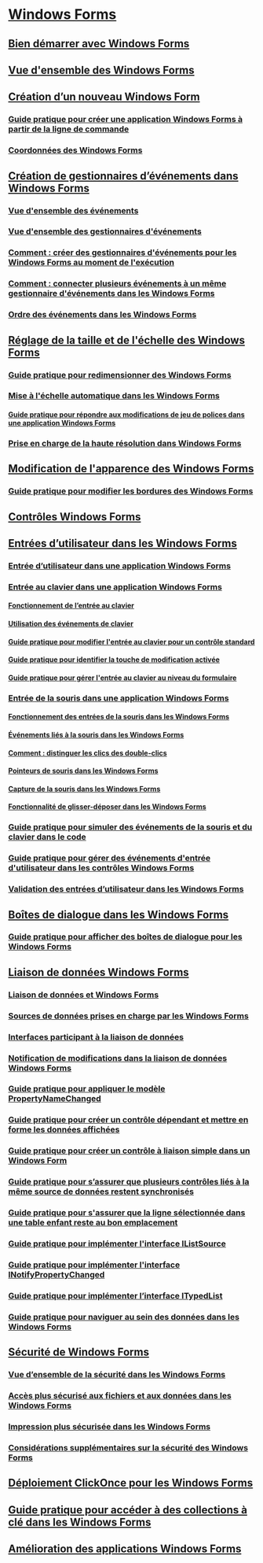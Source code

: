 # [Windows Forms](index.md)
## [Bien démarrer avec Windows Forms](getting-started-with-windows-forms.md)
## [Vue d'ensemble des Windows Forms](windows-forms-overview.md)
## [Création d’un nouveau Windows Form](creating-a-new-windows-form.md)
### [Guide pratique pour créer une application Windows Forms à partir de la ligne de commande](how-to-create-a-windows-forms-application-from-the-command-line.md)
### [Coordonnées des Windows Forms](windows-forms-coordinates.md)
## [Création de gestionnaires d’événements dans Windows Forms](creating-event-handlers-in-windows-forms.md)
### [Vue d'ensemble des événements](events-overview-windows-forms.md)
### [Vue d'ensemble des gestionnaires d'événements](event-handlers-overview-windows-forms.md)
### [Comment : créer des gestionnaires d'événements pour les Windows Forms au moment de l'exécution](how-to-create-event-handlers-at-run-time-for-windows-forms.md)
### [Comment : connecter plusieurs événements à un même gestionnaire d'événements dans les Windows Forms](how-to-connect-multiple-events-to-a-single-event-handler-in-windows-forms.md)
### [Ordre des événements dans les Windows Forms](order-of-events-in-windows-forms.md)
## [Réglage de la taille et de l'échelle des Windows Forms](adjusting-the-size-and-scale-of-windows-forms.md)
### [Guide pratique pour redimensionner des Windows Forms](how-to-resize-windows-forms.md)
### [Mise à l'échelle automatique dans les Windows Forms](automatic-scaling-in-windows-forms.md)
#### [Guide pratique pour répondre aux modifications de jeu de polices dans une application Windows Forms](how-to-respond-to-font-scheme-changes-in-a-windows-forms-application.md)
### [Prise en charge de la haute résolution dans Windows Forms](high-dpi-support-in-windows-forms.md)
## [Modification de l'apparence des Windows Forms](changing-the-appearance-of-windows-forms.md)
### [Guide pratique pour modifier les bordures des Windows Forms](how-to-change-the-borders-of-windows-forms.md)
## [Contrôles Windows Forms](controls/)
## [Entrées d’utilisateur dans les Windows Forms](user-input-in-windows-forms.md)
### [Entrée d’utilisateur dans une application Windows Forms](user-input-in-a-windows-forms-application.md)
### [Entrée au clavier dans une application Windows Forms](keyboard-input-in-a-windows-forms-application.md)
#### [Fonctionnement de l’entrée au clavier](how-keyboard-input-works.md)
#### [Utilisation des événements de clavier](using-keyboard-events.md)
#### [Guide pratique pour modifier l'entrée au clavier pour un contrôle standard](how-to-modify-keyboard-input-to-a-standard-control.md)
#### [Guide pratique pour identifier la touche de modification activée](how-to-determine-which-modifier-key-was-pressed.md)
#### [Guide pratique pour gérer l'entrée au clavier au niveau du formulaire](how-to-handle-keyboard-input-at-the-form-level.md)
### [Entrée de la souris dans une application Windows Forms](mouse-input-in-a-windows-forms-application.md)
#### [Fonctionnement des entrées de la souris dans les Windows Forms](how-mouse-input-works-in-windows-forms.md)
#### [Événements liés à la souris dans les Windows Forms](mouse-events-in-windows-forms.md)
#### [Comment : distinguer les clics des double-clics](how-to-distinguish-between-clicks-and-double-clicks.md)
#### [Pointeurs de souris dans les Windows Forms](mouse-pointers-in-windows-forms.md)
#### [Capture de la souris dans les Windows Forms](mouse-capture-in-windows-forms.md)
#### [Fonctionnalité de glisser-déposer dans les Windows Forms](drag-and-drop-functionality-in-windows-forms.md)
### [Guide pratique pour simuler des événements de la souris et du clavier dans le code](how-to-simulate-mouse-and-keyboard-events-in-code.md)
### [Guide pratique pour gérer des événements d'entrée d'utilisateur dans les contrôles Windows Forms](how-to-handle-user-input-events-in-windows-forms-controls.md)
### [Validation des entrées d’utilisateur dans les Windows Forms](user-input-validation-in-windows-forms.md)
## [Boîtes de dialogue dans les Windows Forms](dialog-boxes-in-windows-forms.md)
### [Guide pratique pour afficher des boîtes de dialogue pour les Windows Forms](how-to-display-dialog-boxes-for-windows-forms.md)
## [Liaison de données Windows Forms](windows-forms-data-binding.md)
### [Liaison de données et Windows Forms](data-binding-and-windows-forms.md)
### [Sources de données prises en charge par les Windows Forms](data-sources-supported-by-windows-forms.md)
### [Interfaces participant à la liaison de données](interfaces-related-to-data-binding.md)
### [Notification de modifications dans la liaison de données Windows Forms](change-notification-in-windows-forms-data-binding.md)
### [Guide pratique pour appliquer le modèle PropertyNameChanged](how-to-apply-the-propertynamechanged-pattern.md)
### [Guide pratique pour créer un contrôle dépendant et mettre en forme les données affichées](how-to-create-a-bound-control-and-format-the-displayed-data.md)
### [Guide pratique pour créer un contrôle à liaison simple dans un Windows Form](how-to-create-a-simple-bound-control-on-a-windows-form.md)
### [Guide pratique pour s’assurer que plusieurs contrôles liés à la même source de données restent synchronisés](multiple-controls-bound-to-data-source-synchronized.md)
### [Guide pratique pour s'assurer que la ligne sélectionnée dans une table enfant reste au bon emplacement](ensure-the-selected-row-in-a-child-table-correct.md)
### [Guide pratique pour implémenter l'interface IListSource](how-to-implement-the-ilistsource-interface.md)
### [Guide pratique pour implémenter l'interface INotifyPropertyChanged](how-to-implement-the-inotifypropertychanged-interface.md)
### [Guide pratique pour implémenter l’interface ITypedList](how-to-implement-the-itypedlist-interface.md)
### [Guide pratique pour naviguer au sein des données dans les Windows Forms](how-to-navigate-data-in-windows-forms.md)
## [Sécurité de Windows Forms](windows-forms-security.md)
### [Vue d’ensemble de la sécurité dans les Windows Forms](security-in-windows-forms-overview.md)
### [Accès plus sécurisé aux fichiers et aux données dans les Windows Forms](more-secure-file-and-data-access-in-windows-forms.md)
### [Impression plus sécurisée dans les Windows Forms](more-secure-printing-in-windows-forms.md)
### [Considérations supplémentaires sur la sécurité des Windows Forms](additional-security-considerations-in-windows-forms.md)
## [Déploiement ClickOnce pour les Windows Forms](clickonce-deployment-for-windows-forms.md)
## [Guide pratique pour accéder à des collections à clé dans les Windows Forms](how-to-access-keyed-collections-in-windows-forms.md)
## [Amélioration des applications Windows Forms](advanced/)
